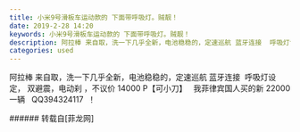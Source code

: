 ```yaml
---
title: 小米9号滑板车运动款的 下面带呼吸灯。贼靓！
date: 2019-2-28 14:20
keywords: 小米9号滑板车运动款的 下面带呼吸灯。贼靓！
description: 阿拉棒 来自取，洗一下几乎全新，电池稳稳的，定速巡航 蓝牙连接  呼吸灯设定， 双避震，电动刹 ，不议价 14000 P【可小刀】   我菲律宾国人买的新 22000一辆   QQ394324117  ！ 
categories: used
---
```

<td class="t_f" id="postmessage_3129158">

阿拉棒 来自取，洗一下几乎全新，电池稳稳的，定速巡航 蓝牙连接  呼吸灯设定， 双避震，电动刹 ，不议价 14000 P【可小刀】   我菲律宾国人买的新 22000一辆   QQ394324117  ！<img alt="" border="0" class="zoom" data-cf-modified-dfa02405543cad6905ab6bc8-="" file="https://p1.pstatp.com/large/435700040a0095cf45fa" id="aimg_yZ5TR" lazyloadthumb="1" onclick="" onmouseover="" src="https://p1.pstatp.com/large/435700040a0095cf45fa"/> <br/>
</td>
###### 转载自[菲龙网]